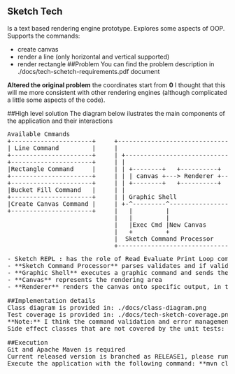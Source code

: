 ## Sketch Tech
Is a text based rendering engine prototype. Explores some aspects of OOP.
Supports the commands:
- create canvas
- render a line (only horizontal and vertical supported)
- render rectangle 
##Problem
You can find the problem description in ./docs/tech-schetch-requirements.pdf document

**Altered the original problem** the coordinates start from **0** I thought that this will me more consistent with other rendering engines 
(although complicated a little some aspects of the code). 
 
##High level solution
The diagram below ilustrates the main components of the application and their interactions
<pre>
Available Cmmands
+----------------------+     +---------------------------------+
| Line Command         |     |                                 |
+----------------------+     | +----------------------------+  |
+----------------------+     | |                            |  |
|Rectangle Command     |     | | +--------+   +----------+  |  |        +---------------+
+----------------------+     | | | canvas +---> Renderer +-------------->System Console |
+----------------------+     | | +--------+   +----------+  |  |        +-------+-------+
|Bucket Fill Command   |     | |                            |  |                |
+----------------------+     | | Graphic Shell              |  |                |
|Create Canvas Command |     | +-^---------^----------------+  |                |
+----------------------+     |   |         |                   |                |
                             |   |         |                   |          +-----v-------+
                             |   |Exec Cmd |New Canvas         <----------+ Sketch REPL |
                             |   +         +                   |          +-------------+
                             |  Sketch Command Processor       |
                             +---------------------------------+
<pre>
- Sketch REPL : has the role of Read Evaluate Print Loop component that reads the literal commands from the System Console and passes them for execution to the Sketch **Sketch Command Processor** component. The REPL will terminate the loop when **Exit Command** is received.
- **Sketch Command Processor** parses validates and if valid pases the command for execution to the **Graphic Shell** component.
- **Graphic Shell** executes a graphic command and sends the results to the renderer
- **Canvas** represents the rendering area
- **Renderer** renders the canvas onto specific output, in this case system console 

##Implementation details
Class diagram is provided in: ./docs/class-diagram.png
Test coverage is provided in: ./docs/tech-sketch-coverage.png 
**Note:** I think the command validation and error management should be improved a little.
Side effect classes that are not covered by the unit tests: Main and SketchRepl 

##Execution
Git and Apache Maven is required
Current released version is branched as RELEASE1, please run: **git checkout RELEASE1**
Execute the application with the following command: **mvn clean compile exec:java**

